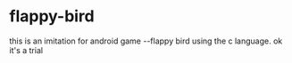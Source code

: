 # flappy-bird
this is an imitation for android game --flappy bird using the c language.
ok it's a trial
